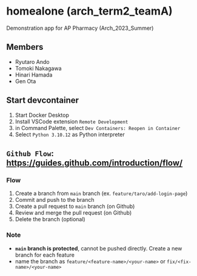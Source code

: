 # homealone (arch_term2_teamA)
Demonstration app for AP Pharmacy (Arch_2023_Summer)

## Members
- Ryutaro Ando
- Tomoki Nakagawa
- Hinari Hamada
- Gen Ota

## Start devcontainer
1. Start Docker Desktop
2. Install VSCode extension `Remote Development`
3. in Command Palette, select `Dev Containers: Reopen in Container`
4. Select `Python 3.10.12` as Python interpreter

## `Github Flow`: https://guides.github.com/introduction/flow/

### Flow
1. Create a branch from `main` branch (ex. `feature/taro/add-login-page`)
2. Commit and push to the branch
3. Create a pull request to `main` branch (on Github)
4. Review and merge the pull request (on Github)
5. Delete the branch (optional)

### Note
- **`main` branch is protected**, cannot be pushed directly.  Create a new branch for each feature
- name the branch as `feature/<feature-name>/<your-name>` or `fix/<fix-name>/<your-name>`
